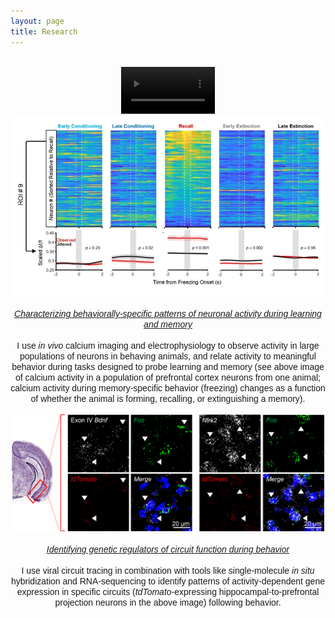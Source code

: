 ```yaml
---
layout: page
title: Research
---
```

<br>
<div style="text-align:center"><video width="150" autoplay loop muted><source src="/ca_imaging_final.mp4" type="video/mp4"></video><img src="/image.png" width="500"></div><br>
<div style="text-align:center"><span style="font-family: 'Arial';"><i><u>Characterizing behaviorally-specific patterns of neuronal activity during learning and memory</u></i><br><br>
I use <i>in vivo</i> calcium imaging and electrophysiology to observe activity in large populations of neurons in behaving animals, and relate activity to meaningful behavior during tasks designed to probe learning and memory (see above image of calcium activity in a population of prefrontal cortex neurons from one animal; calcium activity during memory-specific behavior (freezing) changes as a function of whether the animal is forming, recalling, or extinguishing a memory).</span></div><br>
<div style="text-align:center"><img src="/RNAscope.jpg" width="500"></div><br>
<div style="text-align:center"><span style="font-family: 'Arial';"><i><u>Identifying genetic regulators of circuit function during behavior</u></i><br><br>
I use viral circuit tracing in combination with tools like single-molecule <i>in situ</i> hybridization and RNA-sequencing to identify patterns of activity-dependent gene expression in specific circuits (<i>tdTomato</i>-expressing hippocampal-to-prefrontal projection neurons in the above image) following behavior.</span></div><br>



